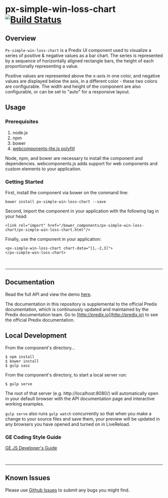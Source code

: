 # px-simple-win-loss-chart [![Build Status](https://travis-ci.org/PredixDev/px-simple-win-loss-chart.svg?branch=master)](https://travis-ci.org/PredixDev/px-simple-win-loss-chart)

## Overview

`Px-simple-win-loss-chart` is a Predix UI component used to visualize a series of positive & negative values as a bar chart. The series is represented by a sequence of horizontally aligned rectangle bars, the height of each proportionally representing a value.

Positive values are represented above the x-axis in one color, and negative values are displayed below the axis, in a different color - these two colors are configurable. The width and height of the component are also configurable, or can be set to "auto" for a responsive layout.

## Usage

### Prerequisites
1. node.js
2. npm
3. bower
4. [webcomponents-lite.js polyfill](https://github.com/webcomponents/webcomponentsjs)

Node, npm, and bower are necessary to install the component and dependencies. webcomponents.js adds support for web components and custom elements to your application.

### Getting Started

First, install the component via bower on the command line:

```
bower install px-simple-win-loss-chart --save
```

Second, import the component in your application with the following tag in your head:

```
<link rel="import" href="/bower_components/px-simple-win-loss-chart/px-simple-win-loss-chart.html"/>
```

Finally, use the component in your application:

```
<px-simple-win-loss-chart chart-data="[1,-2,3]">
</px-simple-win-loss-chart>

```

<br />
<hr />

## Documentation

Read the full API and view the demo [here](https://predixdev.github.io/px-simple-win-loss-chart/).

The documentation in this repository is supplemental to the official Predix documentation, which is continuously updated and maintained by the Predix documentation team. Go to [http://predix.io](http://predix.io)  to see the official Predix documentation.

## Local Development

From the component's directory...

```
$ npm install
$ bower install
$ gulp sass
```

From the component's directory, to start a local server run:

```
$ gulp serve
```

The root of that server (e.g. http://localhost:8080/) will automatically open in your default browser with the API documentation page and interactive working examples.

`gulp serve` also runs `gulp watch` concurrently so that when you make a change to your source files and save them, your preview will be updated in any browsers you have opened and turned on in LiveReload.

### GE Coding Style Guide
[GE JS Developer's Guide](https://github.com/GeneralElectric/javascript)

<br />
<hr />

## Known Issues

Please use [Github Issues](https://github.com/PredixDev/px-simple-win-loss-chart/issues) to submit any bugs you might find.
